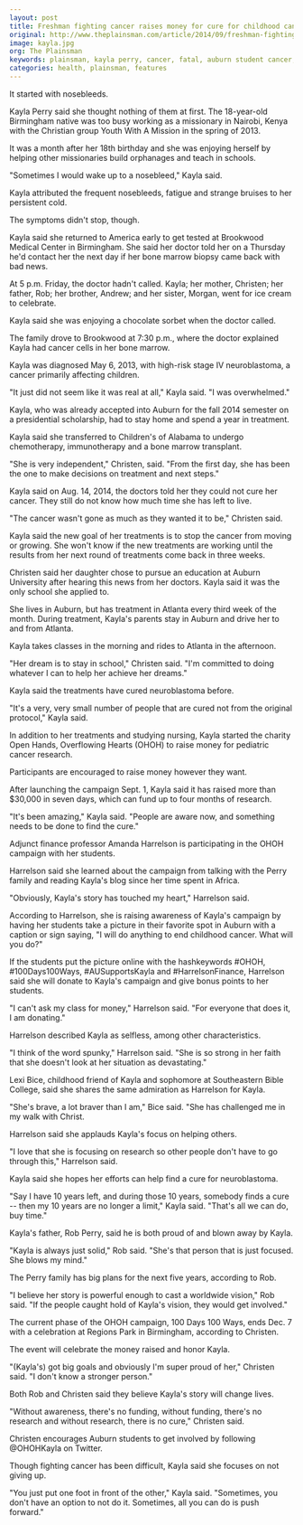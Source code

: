 ```yaml
---
layout: post
title: Freshman fighting cancer raises money for cure for childhood cancer
original: http://www.theplainsman.com/article/2014/09/freshman-fighting-cancer-raises-money-for-cure-for-childhood-cancer
image: kayla.jpg
org: The Plainsman
keywords: plainsman, kayla perry, cancer, fatal, auburn student cancer, charity work
categories: health, plainsman, features
---
```


It started with nosebleeds.

<!--break-->

Kayla Perry said she thought nothing of them at first. The 18-year-old Birmingham native was too busy working as a missionary in Nairobi, Kenya with the Christian group Youth With A Mission in the spring of 2013.

It was a month after her 18th birthday and she was enjoying herself by helping other missionaries build orphanages and teach in schools.

"Sometimes I would wake up to a nosebleed," Kayla said.

Kayla attributed the frequent nosebleeds, fatigue and strange bruises to her persistent cold.

The symptoms didn't stop, though.

Kayla said she returned to America early to get tested at Brookwood Medical Center in Birmingham. She said her doctor told her on a Thursday he'd contact her the next day if her bone marrow biopsy came back with bad news.

At 5 p.m. Friday, the doctor hadn't called. Kayla; her mother, Christen; her father, Rob; her brother, Andrew; and her sister, Morgan, went for ice cream to celebrate.

Kayla said she was enjoying a chocolate sorbet when the doctor called.

The family drove to Brookwood at 7:30 p.m., where the doctor explained Kayla had cancer cells in her bone marrow.

Kayla was diagnosed May 6, 2013, with high-risk stage IV neuroblastoma, a cancer primarily affecting children.

"It just did not seem like it was real at all," Kayla said. "I was overwhelmed."

Kayla, who was already accepted into Auburn for the fall 2014 semester on a presidential scholarship, had to stay home and spend a year in treatment.

Kayla said she transferred to Children's of Alabama to undergo chemotherapy, immunotherapy and a bone marrow transplant.

"She is very independent," Christen, said. "From the first day, she has been the one to make decisions on treatment and next steps."

Kayla said on Aug. 14, 2014, the doctors told her they could not cure her cancer. They still do not know how much time she has left to live.

"The cancer wasn't gone as much as they wanted it to be," Christen said.

Kayla said the new goal of her treatments is to stop the cancer from moving or growing. She won't know if the new treatments are working until the results from her next round of treatments come back in three weeks.

Christen said her daughter chose to pursue an education at Auburn University after hearing this news from her doctors. Kayla said it was the only school she applied to.

She lives in Auburn, but has treatment in Atlanta every third week of the month. During treatment, Kayla's parents stay in Auburn and drive her to and from Atlanta.

Kayla takes classes in the morning and rides to Atlanta in the afternoon.

"Her dream is to stay in school," Christen said. "I'm committed to doing whatever I can to help her achieve her dreams."

Kayla said the treatments have cured neuroblastoma before.

"It's a very, very small number of people that are cured not from the original protocol," Kayla said.

In addition to her treatments and studying nursing, Kayla started the charity Open Hands, Overflowing Hearts (OHOH) to raise money for pediatric cancer research.

Participants are encouraged to raise money however they want.

After launching the campaign Sept. 1, Kayla said it has raised more than $30,000 in seven days, which can fund up to four months of research.

"It's been amazing," Kayla said. "People are aware now, and something needs to be done to find the cure."

Adjunct finance professor Amanda Harrelson is participating in the OHOH campaign with her students.

Harrelson said she learned about the campaign from talking with the Perry family and reading Kayla's blog since her time spent in Africa.

"Obviously, Kayla's story has touched my heart," Harrelson said.

According to Harrelson, she is raising awareness of Kayla's campaign by having her students take a picture in their favorite spot in Auburn with a caption or sign saying, "I will do anything to end childhood cancer. What will you do?"

If the students put the picture online with the hashkeywords #OHOH, #100Days100Ways, #AUSupportsKayla and #HarrelsonFinance, Harrelson said she will donate to Kayla's campaign and give bonus points to her students.

"I can't ask my class for money," Harrelson said. "For everyone that does it, I am donating."

Harrelson described Kayla as selfless, among other characteristics.

"I think of the word spunky," Harrelson said. "She is so strong in her faith that she doesn't look at her situation as devastating."

Lexi Bice, childhood friend of Kayla and sophomore at Southeastern Bible College, said she shares the same admiration as Harrelson for Kayla.

"She's brave, a lot braver than I am," Bice said. "She has challenged me in my walk with Christ.

Harrelson said she applauds Kayla's focus on helping others.

"I love that she is focusing on research so other people don't have to go through this," Harrelson said.

Kayla said she hopes her efforts can help find a cure for neuroblastoma.

"Say I have 10 years left, and during those 10 years, somebody finds a cure -- then my 10 years are no longer a limit," Kayla said. "That's all we can do, buy time."

Kayla's father, Rob Perry, said he is both proud of and blown away by Kayla.

"Kayla is always just solid," Rob said. "She's that person that is just focused. She blows my mind."

The Perry family has big plans for the next five years, according to Rob.

"I believe her story is powerful enough to cast a worldwide vision," Rob said. "If the people caught hold of Kayla's vision, they would get involved."

The current phase of the OHOH campaign, 100 Days 100 Ways, ends Dec. 7 with a celebration at Regions Park in Birmingham, according to Christen.

The event will celebrate the money raised and honor Kayla.

"(Kayla's) got big goals and obviously I'm super proud of her," Christen said. "I don't know a stronger person."

Both Rob and Christen said they believe Kayla's story will change lives.

"Without awareness, there's no funding, without funding, there's no research and without research, there is no cure," Christen said.

Christen encourages Auburn students to get involved by following @OHOHKayla on Twitter.

Though fighting cancer has been difficult, Kayla said she focuses on not giving up.

"You just put one foot in front of the other," Kayla said. "Sometimes, you don't have an option to not do it. Sometimes, all you can do is push forward."